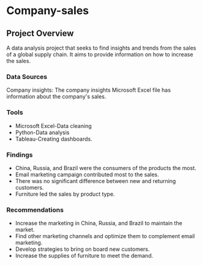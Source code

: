 # Company-sales

##  Project Overview
A data analysis project that seeks to find insights and trends from the sales of a global supply chain. It aims to provide information on how to increase the sales.
### Data Sources
Company insights: The company insights Microsoft Excel file has information about the company's sales. 
### Tools
-	Microsoft Excel-Data cleaning
-	Python-Data analysis
-	Tableau-Creating dashboards.
### Findings
- China, Russia, and Brazil were the consumers of the products the most.
- Email marketing campaign contributed most to the sales.
- There was no significant difference between new and returning customers.
- Furniture led the sales by product type.
### Recommendations
- Increase the marketing in China, Russia, and Brazil to maintain the market.
- Find other marketing channels and optimize them to complement email marketing.
- Develop strategies to bring on board new customers.
- Increase the supplies of furniture to meet the demand.

